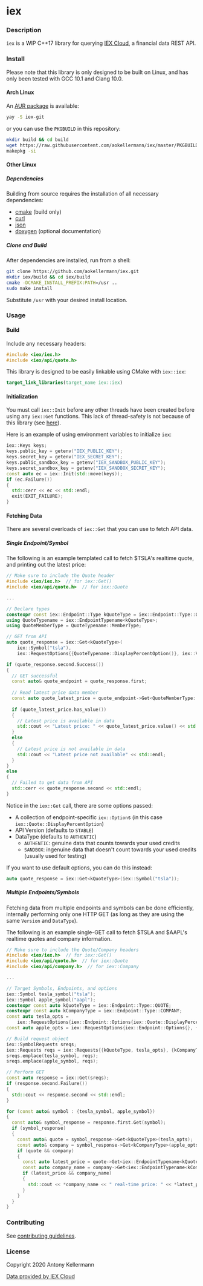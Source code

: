 # iex

### Description

`iex` is a WIP C++17 library for querying [IEX Cloud](https://iexcloud.io/), a financial data REST API.

### Install

Please note that this library is only designed to be built on Linux, and has only been tested with GCC 10.1 and Clang 10.0.

#### Arch Linux

An [AUR package](https://aur.archlinux.org/packages/iex-git/) is available:
```bash
yay -S iex-git
```

or you can use the `PKGBUILD` in this repository:

```bash
mkdir build && cd build
wget https://raw.githubusercontent.com/aokellermann/iex/master/PKGBUILD
makepkg -si
```

#### Other Linux

##### Dependencies
Building from source requires the installation of all necessary dependencies:
* [cmake](https://github.com/Kitware/CMake) (build only)
* [curl](https://github.com/curl/curl)
* [json](https://github.com/nlohmann/json)
* [doxygen](https://github.com/doxygen/doxygen) (optional documentation)

##### Clone and Build
After dependencies are installed, run from a shell:
```bash
git clone https://github.com/aokellermann/iex.git
mkdir iex/build && cd iex/build
cmake -DCMAKE_INSTALL_PREFIX:PATH=/usr ..
sudo make install
```
Substitute `/usr` with your desired install location.

### Usage

#### Build

Include any necessary headers:
```c++
#include <iex/iex.h>
#include <iex/api/quote.h>
```

This library is designed to be easily linkable using CMake with `iex::iex`:
```cmake
target_link_libraries(target_name iex::iex)
```

#### Initialization

You must call `iex::Init` before any other threads have been created before using any `iex::Get` functions. This lack of thread-safety is not because of this library (see [here](https://curl.haxx.se/libcurl/c/curl_global_init.html)).

Here is an example of using environment variables to initialize `iex`:

```c++
iex::Keys keys;
keys.public_key = getenv("IEX_PUBLIC_KEY");
keys.secret_key = getenv("IEX_SECRET_KEY");
keys.public_sandbox_key = getenv("IEX_SANDBOX_PUBLIC_KEY");
keys.secret_sandbox_key = getenv("IEX_SANDBOX_SECRET_KEY");
const auto ec = iex::Init(std::move(keys));
if (ec.Failure())
{
  std::cerr << ec << std::endl;
  exit(EXIT_FAILURE);
}
```

#### Fetching Data

There are several overloads of `iex::Get` that you can use to fetch API data.

##### Single Endpoint/Symbol

The following is an example templated call to fetch $TSLA's realtime quote, and printing out the latest price:

```c++
// Make sure to include the Quote header
#include <iex/iex.h>  // for iex::Get()
#include <iex/api/quote.h>  // for iex::Quote

...

// Declare types
constexpr const iex::Endpoint::Type kQuoteType = iex::Endpoint::Type::QUOTE;
using QuoteTypename = iex::EndpointTypename<kQuoteType>;
using QuoteMemberType = QuoteTypename::MemberType;

// GET from API
auto quote_response = iex::Get<kQuoteType>(
    iex::Symbol("tsla"),
    iex::RequestOptions{{QuoteTypename::DisplayPercentOption()}, iex::Version::BETA, iex::DataType::SANDBOX});

if (quote_response.second.Success())
{
  // GET successful
  const auto& quote_endpoint = quote_response.first;
    
  // Read latest price data member
  const auto quote_latest_price = quote_endpoint->Get<QuoteMemberType::LATEST_PRICE>();
    
  if (quote_latest_price.has_value())
  {
    // Latest price is available in data
    std::cout << "Latest price: " << quote_latest_price.value() << std::endl;
  }
  else
  {
    // Latest price is not available in data
    std::cout << "Latest price not available" << std::endl;
  }
}
else
{
  // Failed to get data from API
  std::cerr << quote_response.second << std::endl;
}
```

Notice in the `iex::Get` call, there are some options passed:
* A collection of endpoint-specific `iex::Option`s (in this case `iex::Quote::DisplayPercentOption`)
* API Version (defaults to `STABLE`)
* DataType (defaults to `AUTHENTIC`)
    * `AUTHENTIC`: genuine data that counts towards your used credits
    * `SANDBOX`: ingenuine data that doesn't count towards your used credits (usually used for testing)
    
If you want to use default options, you can do this instead:
```c++
auto quote_response = iex::Get<kQuoteType>(iex::Symbol("tsla"));
```

##### Multiple Endpoints/Symbols

Fetching data from multiple endpoints and symbols can be done efficiently, internally performing only one HTTP GET (as long as they are using the same `Version` and `DataType`).

The following is an example single-GET call to fetch $TSLA and $AAPL's realtime quotes and company information.

```c++
// Make sure to include the Quote/Company headers
#include <iex/iex.h>  // for iex::Get()
#include <iex/api/quote.h>  // for iex::Quote
#include <iex/api/company.h>  // for iex::Company

...

// Target Symbols, Endpoints, and options 
iex::Symbol tesla_symbol("tsla");
iex::Symbol apple_symbol("aapl");
constexpr const auto kQuoteType = iex::Endpoint::Type::QUOTE;
constexpr const auto kCompanyType = iex::Endpoint::Type::COMPANY;
const auto tesla_opts =
    iex::RequestOptions{iex::Endpoint::Options{iex::Quote::DisplayPercentOption()}, {}, iex::DataType::SANDBOX};
const auto apple_opts = iex::RequestOptions{iex::Endpoint::Options{}, {}, iex::DataType::SANDBOX};

// Build request object
iex::SymbolRequests sreqs;
iex::Requests reqs = iex::Requests{{kQuoteType, tesla_opts}, {kCompanyType, apple_opts}};
sreqs.emplace(tesla_symbol, reqs);
sreqs.emplace(apple_symbol, reqs);

// Perform GET
const auto response = iex::Get(sreqs);
if (response.second.Failure())
{
  std::cout << response.second << std::endl;
}

for (const auto& symbol : {tesla_symbol, apple_symbol})
{
  const auto& symbol_response = response.first.Get(symbol);
  if (symbol_response)
  {
    const auto& quote = symbol_response->Get<kQuoteType>(tesla_opts);
    const auto& company = symbol_response->Get<kCompanyType>(apple_opts);
    if (quote && company)
    {
      const auto latest_price = quote->Get<iex::EndpointTypename<kQuoteType>::MemberType::LATEST_PRICE>();
      const auto company_name = company->Get<iex::EndpointTypename<kCompanyType>::MemberType::COMPANY_NAME>();
      if (latest_price && company_name)
      {
        std::cout << *company_name << " real-time price: " << *latest_price << std::endl;
      }
    }
  }
}
```

### Contributing

See [contributing guidelines](.github/CONTRIBUTING.md).

### License

Copyright 2020 Antony Kellermann

[Data provided by IEX Cloud](https://iexcloud.io)
